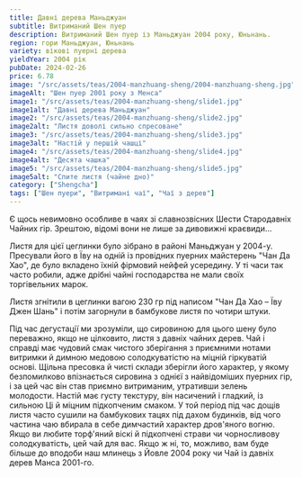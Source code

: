 ```yaml
---
title: Давні дерева Маньджуан
subtitle: Витриманий Шен пуер
description: Витриманий Шен пуер із Маньджуан 2004 року, Юньнань.
region: гори Маньджуан, Юньнань
variety: вікові пуерні дерева
yieldYear: 2004 рік
pubDate: 2024-02-26
price: 6.78
image: "/src/assets/teas/2004-manzhuang-sheng/2004-manzhuang-sheng.jpg"
imageAlt: "Шен пуер 2001 року з Менса"
image1: "/src/assets/teas/2004-manzhuang-sheng/slide1.jpg"
image1alt: "Давні дерева Маньджуан"
image2: "/src/assets/teas/2004-manzhuang-sheng/slide2.jpg"
image2alt: "Листя доволі сильно спресоване"
image3: "/src/assets/teas/2004-manzhuang-sheng/slide3.jpg"
image3alt: "Настій у першій чашці"
image4: "/src/assets/teas/2004-manzhuang-sheng/slide4.jpg"
image4alt: "Десята чашка"
image5: "/src/assets/teas/2004-manzhuang-sheng/slide5.jpg"
image5alt: "Спите листя (чайне дно)"
category: ["Shengcha"]
tags: ["Шен пуери", "Витримані чаї", "Чаї з дерев"]
---
```


Є щось невимовно особливе в чаях зі славнозвісних Шести Стародавніх Чайних гір. Зрештою, відомі вони не лише за дивовижні краєвиди...

Листя для цієї цеглинки було зібрано в районі Маньджуан у 2004-у. Пресували його в Їву на одній із провідних пуерних майстерень "Чан Да Хао", де було вкладено їхній фірмовий нейфей усередину. У ті часи так часто робили, адже дрібні чайні господарства не мали своїх торгівельних марок.

Листя згнітили в цеглинки вагою 230 гр під написом "Чан Да Хао – Їву Джен Шань" і потім загорнули в бамбукове листя по чотири штуки.

Під час дегустації ми зрозуміли, що сировиною для цього шену було переважно, якщо не цілковито, листя з давніх чайних дерев. Чай і справді має чудовий смак чистого зберігання з приємними нотами витримки й димною медовою солодкуватістю на міцній гіркуватій основі. Щільна пресовка й чисті склади зберігли його характер, у якому безпомилково впізнається сировина з однієї з найвідоміших пуерних гір, і за цей час він став приємно витриманим, утративши зелень молодости. Настій має густу текстуру, він насичений і гладкий, із сильною Ці й міцним підкопченим смаком. У той період під час дощів листя часто сушили на бамбукових тацях під дахом будинків, від чого частина чаю вбирала в себе димчастий характер дров'яного вогню. Якщо ви любите торф'яний віскі й підкопчені страви чи чорносливову солодкуватість, цей чай для вас. Якщо ж ні, то, можливо, вам буде більше до вподоби наш млинець з Йовле 2004 року чи Чай із давніх дерев Манса 2001-го.